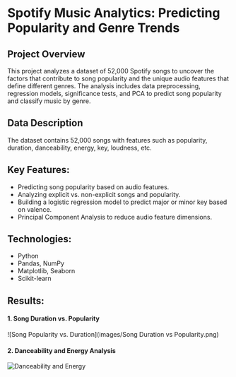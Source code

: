 # Spotify Music Analytics: Predicting Popularity and Genre Trends

## Project Overview
This project analyzes a dataset of 52,000 Spotify songs to uncover the factors that contribute to song popularity and the unique audio features that define different genres. The analysis includes data preprocessing, regression models, significance tests, and PCA to predict song popularity and classify music by genre.

## Data Description 
The dataset contains 52,000 songs with features such as popularity, duration, danceability, energy, key, loudness, etc.

## Key Features:
* Predicting song popularity based on audio features.
* Analyzing explicit vs. non-explicit songs and popularity.
* Building a logistic regression model to predict major or minor key based on valence.
* Principal Component Analysis to reduce audio feature dimensions.

## Technologies:
* Python
* Pandas, NumPy
* Matplotlib, Seaborn
* Scikit-learn

## Results:
#### 1. Song Duration vs. Popularity
![Song Popularity vs. Duration](images/Song Duration vs Popularity.png)

#### 2. Danceability and Energy Analysis
![Danceability and Energy](images/danceability_vs_energy.png)


